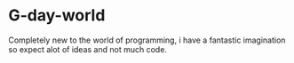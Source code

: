 # G-day-world
Completely new to the world of programming, i have a fantastic imagination so expect alot of ideas and not much code.
